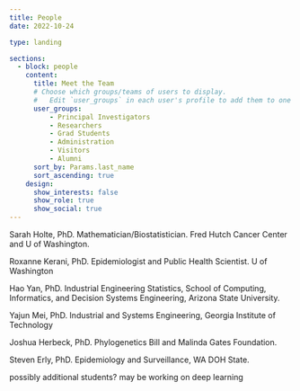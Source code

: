 ```yaml
---
title: People
date: 2022-10-24

type: landing

sections:
  - block: people
    content:
      title: Meet the Team
      # Choose which groups/teams of users to display.
      #   Edit `user_groups` in each user's profile to add them to one or more of these groups.
      user_groups:
          - Principal Investigators
          - Researchers
          - Grad Students
          - Administration
          - Visitors
          - Alumni
      sort_by: Params.last_name
      sort_ascending: true
    design:
      show_interests: false
      show_role: true
      show_social: true
---
```


Sarah Holte, PhD. Mathematician/Biostatistician. Fred Hutch Cancer Center and U of
Washington.

Roxanne Kerani, PhD. Epidemiologist and Public Health Scientist. U of Washington

Hao Yan, PhD. Industrial Engineering Statistics, School of Computing, Informatics, and Decision
Systems Engineering, Arizona State University.

Yajun Mei, PhD. Industrial and Systems Engineering, Georgia Institute of Technology

Joshua Herbeck, PhD. Phylogenetics Bill and Malinda Gates Foundation.

Steven Erly, PhD. Epidemiology and Surveillance, WA DOH State.

possibly additional students? may be working on deep learning